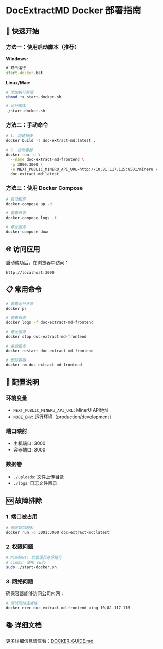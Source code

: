 # DocExtractMD Docker 部署指南

## 🚀 快速开始

### 方法一：使用启动脚本（推荐）

**Windows:**
```cmd
# 双击运行
start-docker.bat
```

**Linux/Mac:**
```bash
# 添加执行权限
chmod +x start-docker.sh

# 运行脚本
./start-docker.sh
```

### 方法二：手动命令

```bash
# 1. 构建镜像
docker build -t doc-extract-md:latest .

# 2. 启动容器
docker run -d \
  --name doc-extract-md-frontend \
  -p 3000:3000 \
  -e NEXT_PUBLIC_MINERU_API_URL=http://10.81.117.115:8501/mineru \
  doc-extract-md:latest
```

### 方法三：使用 Docker Compose

```bash
# 启动服务
docker-compose up -d

# 查看日志
docker-compose logs -f

# 停止服务
docker-compose down
```

## 🌐 访问应用

启动成功后，在浏览器中访问：
```
http://localhost:3000
```

## 📋 常用命令

```bash
# 查看运行状态
docker ps

# 查看日志
docker logs -f doc-extract-md-frontend

# 停止服务
docker stop doc-extract-md-frontend

# 重启服务
docker restart doc-extract-md-frontend

# 删除容器
docker rm doc-extract-md-frontend
```

## 🔧 配置说明

### 环境变量
- `NEXT_PUBLIC_MINERU_API_URL`: MinerU API地址
- `NODE_ENV`: 运行环境（production/development）

### 端口映射
- 主机端口: 3000
- 容器端口: 3000

### 数据卷
- `./uploads`: 文件上传目录
- `./logs`: 日志文件目录

## 🆘 故障排除

### 1. 端口被占用
```bash
# 修改端口映射
docker run -p 3001:3000 doc-extract-md:latest
```

### 2. 权限问题
```bash
# Windows: 以管理员身份运行
# Linux: 使用 sudo
sudo ./start-docker.sh
```

### 3. 网络问题
确保容器能够访问公司内网：
```bash
# 测试网络连通性
docker exec doc-extract-md-frontend ping 10.81.117.115
```

## 📚 详细文档

更多详细信息请查看：[DOCKER_GUIDE.md](./DOCKER_GUIDE.md)
